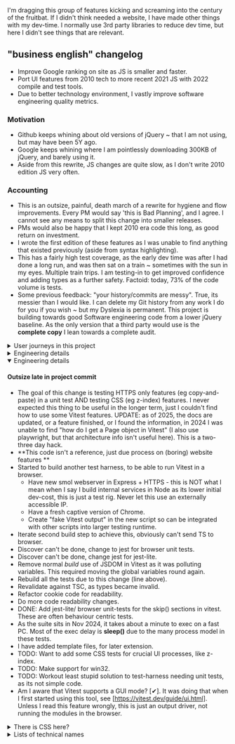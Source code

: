 I'm dragging this group of features kicking and screaming into the century of the fruitbat.   If I didn't think needed a website, I have made other things with my dev-time.   I normally use 3rd party libraries to reduce dev time, but here I didn't see things that are relevant.  

## "business english" changelog

- Improve Google ranking on site as JS is smaller and faster.
- Port UI features from 2010 tech to more recent 2021 JS with 2022 compile and test tools.
- Due to better technology environment, I vastly improve software engineering quality metrics.

### Motivation

- Github keeps whining about old versions of jQuery ~ that I am not using, but may have been 5Y ago.
- Google keeps whining where I am pointlessly downloading 300KB of jQuery, and barely using it.
- Aside from this rewrite, JS changes are quite slow, as I don't write 2010 edition JS very often.

### Accounting

- This is an outsize, painful, death march of a rewrite for hygiene and flow improvements.  Every PM would say 'this is Bad Planning', and I agree.  I cannot see any means to split this change into smaller releases.
- PMs would also be happy that I kept 2010 era code this long, as good return on investment.
- I wrote the first edition of these features as I was unable to find anything that existed previously (aside from syntax highlighting).  
- This has a fairly high test coverage, as the early dev time was after I had done a long run, and was then sat on a train ~ sometimes with the sun in my eyes.   Multiple train trips.  I am testing-in to get improved confidence and adding types as a further safety.   Factoid: today, 73% of the code volume is tests. 
- Some previous feedback: "your history/commits are messy".  True, its messier than I would like.  I can delete my Git history from any work I do for you if you wish ~ but my Dyslexia is permanent.  This project is building towards good Software engineering code from a lower jQuery baseline.  As the only version that a third party would use is the **complete copy** I lean towards a complete audit.   

<details>
<summary> User journeys in this project </summary>

### User journeys in this project

I am making a copy of the user interactions here (in the new project), as I would like to deprecate the older projects entirely.  There are some sample pages on my website, with stress on 'some', but I would like to avoid adding further samples here.  I can make links on this README...

- Adjacent articles 
	- User AJ deep links into my site from a search engine.
	- The target information is precise, but my boring site has enough meta information so this article seems relevant.  
	- AJ scans the longish page, the page content is organised, this is comfortable;  
	- however, this was the wrong article. 
	- but having read to the end, AJ sees a row of other articles.
	- The third one seems better to his needs, not what he typed into the search, and AJ starts to open it
	- when the mouse gets to the button, a tooltip appears showing the new page description; 
	- This is definitely what AJ needs, and clicks on the button.
	- New page loads and replaces the previous.
	- UX iteration: should I make this feature an infinite scroll of articles?  Currently the range of articles is clipped to what will fit on the screen,
	- UX iteration: the tooltips do no block mouse events, but people can't see this.  Translucence is bad for readability, but may indicate this.
    - UX note: categorisation was done my me.  It's possible other people may categorise differently.
- Fancy meta data on links
	- On a deep-link article, AJ is reading in detail, but needs authoritative sources to hand to management.
	- This site uses Harvard notation? But whilst hovering a link to see the URL, a rich link description appears.
	- AJ likes the convenience of this, it allows him to easily make an evaluation about the usefulness of the link to his needs. 
    - The links correlate with the text, which is good.
	- AJ feels more confident about the site that is clearly making it easy to depart if he wishes.
	- AJ wishes there was a copy link option, but he also thinks that he ought to read the links rather than send them to a director. 
	- Later he views the site from his phone, and discovers that the now-too-small links in the page are moved to a list at the end of the page.  Bonus.  This makes this page accessible.
	- UX: there are no hover actions on a phone, so the extra information is permanently displayed.
	- UX: There is a warning ~ mostly for the dev ~ when links are dead to the meta building script.  Cloudflare is the blocking action.
- SM/ share feature 
	- Whilst on the phone, AJ sees there has been some redesign for the smaller screen.
	- The row of SM links is now folded away,
	- AJ can see a "share" button, and uses this
	- and sees the previous list of SM.  Standard.  
	- But the first option is 'copy link' for the current article.  Useful.  But not relevant to current needs.
- 'Reading time' guide
	- On first impression AJ notes a fairly standard "reading time" guide.  This is useful but not that noteworthy.
	- It does mean that he sorts the order of his reading list for best use of time. 
- Effects
	- On a more code focussed page, AJ sees the links have been decorated with some sort of emoji.   The little logos for docs and Github.  Cute, improves readability, but again not significant.

</details>
<details>
<summary> Engineering details </summary>

## Engineering

Unlike many situations at work, there is no value and no attention for intermediate steps to be applied on this project.   I have a running platform, I will upgrade when the painful rewrite is complete.
In many places this project drags legacy "this code is good, it fixes this awkward oversight in that browser" to "this code is organised and tidy AND adds these UX features".  So this JS is now closer to how I write other languages.

My work sequence has been:

- port JS 1.6 to es2020
- ditch unused features, and improve readability/ English
- split into better modules
- port to typescript and better CSS/HTML
- add many tests using newer test frameworks
- split into better modules, refactor, and improve English again

Pls note English is my first language #leSigh.

### Engineering changelog

Software architecture
* This code is properly modular, with isolation and encapsulation
* None of this features are "long lived", they just tweak the document on page load
* This does show SRP, and layering
* This does show clear reporting on errors
* This doesn't have any global variables (i.e. document or window)
* With JS modules, there are less functions inside functions, so unit tests are easier and faster to build.   Improved unit-test coverage as it's now feasible (rather than behaviour testing).
* Early versions did have actual object composition, but I removed that as it made the types too complex
* this is not currently OO code, but would be when:
  - add single DocumentChange and  DataAdaptor interfaces and everything implements these
  - reduce the importance of "settings dicts", in favour of a more OO style setters
  - convert un-exported functions into private methods
* this code is not actual FP, but could be when:
  - drop any loops in favour of map() or forEach()
  - add other higher order functions, reducing fiddly branching
  - move module config to a function returning functions
  - there are no streams in this project, so nothing to lazily evaluate.  It doesn't make sense to stream the data files, as to make a complete page you need all the data.
* Sensible question: why doesn't this use Alpine, Stimulus or something (modern JS, and modules)?  I am trying to migrate the DOM fiddling sections over to CSS, and without those this code is small and not in a 3rd party framework.  This rewrite was to make everything SMALL. 

Notes:
- Functions tagged "PURE" do not effect the DOM, and tend to test quickly.
- **_NOTE_** Commits at the start of this project are completely meaningless, as it's just when I moved the code back to my dev machine. They are meaningless duration markers, rather than feature markers.
- Proper TDD units, as I have better tools now (JS modules + a fake DOM), make code better ~ separately to, and above every other bullet point.
- Vastly improve English / readability of the code. Gain is separate to all other points.
- Some of these unit tests are less meaningful than others, regrettably (running from Node).   It would be nice to setup test from a browser **UPDATE** I did, see `npm run web:test` .  Initially, to *look* at the UX (as in, I am being the success / fail criterion), I did some manual testing
- Use new language features (ADD a few KB of source) without jQuery (DROP >300KB of source). Dropping jQuery, as "select downloaded features" feature has been removed from https://jquery.com
- Use TEST_ONLY symbols that expose entire module to unit tests.   Tree-shaking means these do not show in release builds and is a free feature of most build tools.   I didn't invent this structure, but I have used it ever since I started with JS modules, rather than plain JS.
- As all this code is made after a minimiser script is adopted, faction code more finely into logical modules. So it's more readable.
- As a very non-funny joke: the first two versions of the SM sharebar are legacy HTML, but very easy to unit-test. Now I have much better test tech and libraries and less good tests on this feature.
- Assuming this project is frozen on feature completion, I do not need an installer.   I will manually copy 1 compiled file to the static-host local-image.   This project may not have any rollbacks/ reverts, tests are mandated.   
- I have used a short term solution to minification, as I need to move forward.  XXX #FIXME
- As far as Vite is a _code bundler_, I need to make all these separate outcome files as separate configs.  I probably can reduce the amount of configs duplication at a later date.   To repeat for clarity, each generated file is a separate file to syntax high-lighting for other languages.  Again via this library, CSS syntax highlighting isn't perfect. 
- There are some demo pages that I will need to retire or use CDN to host needed libraries.
- There isn't much logging, but logging is held to a wrapper, so I could jump to a centralised log (such as ELK) if I need to in future.
- My code has complex / unexpected behaviour if you change the DOM / document object without changing state.  This shouldn't be an issue outside tests, as this code doesn't support SSR presently.
- I want to reduce the amount of manually made snap-shot tests, as again it's a code smell (test and measure outcomes, not the recipe to achieve them, or the recipe is forced to be immutable).
- Minor gain for Google, I made the sliding window feature in Adjacent module this time, as I have more articles in each group.  This means unnecessary (not-rendered) nodes are not added to the HTML.  My rebuild of the Adjacent HTML is also smaller.  
- As this lump of JS is a single project rather than 6, there are less control flags needed.  This makes the code a bit simpler.
- This has a function equivalent to `int main(int argc, char * argv[])`, called _core_.  This is allowed to have a high volume and complexity as it wraps *all the other* methods.  As an architecture detail, this isn't avoidable.
- The highlight source is now in TS, as I found the type definitions.
- The process of expanding the number of tools in this project is adding features, but also acting as a lint as it shows small oversights.
- I added a UI feature that added extra HTML, but this didn't invalidate any of the unit-tests ~ they are not snapshot tests.
- I am adding search params for testing, rather than a Mock, as I may want to use them during QA
- It is expensive [in devtime] to create keyboard events in a different tab/ window.
- Why do I not tidy-up unused vars in this code base?  Most are in unit tests, its better readability if *standard* args are present, IMO (Promises, forEach or map etc)
- I think that most people do not need a commit for lint/prettier changes.  BUT I do this so I can see what changes /I/ made easily.  Occasionally lint tools product non-compilable changes, but this is rare.  If all the commits are squashed together with `rebase`, it's a nul-point difference.  UPDATE: the expanded eslint config does make garbage changes on some files, I do not know why.
- More recently, I made the eslint config more complex, and this reports extra details.
- I am also moving the MJS files in tests to TS.

#### Metrics that are important to goals

- OLD TECH (for the JS):: 
  - first bundle: 1MB flat
  - second bundle (smaller stdlib): 670KB
  - above but with with minify: 361KB
  - above but with dead code removal: 250KB
- initial NEW TECH (ignoring unit tests)::
  - complete build: 75KB flat files             >50% volume is comment headers
  - above with with minification: 23KB
  - Dead code removal didn't make any impact here, as tree shaking works properly now
  - above with gzip: 9KB   
    - UPDATE: due to further features, I have crept over the 10k boundary &lt;Meme: "so it begins"&gt;
  - I think I have perfect feature match, and new solution is 4% of volume of previous solution. UPDATE 6% in 2025

- OLD TECH for CSS
  - #TODO

</details>
<details open>
<summary> Engineering details </summary>

#### Outsize late in project commit
- The goal of this change is testing HTTPS only features (eg copy-and-paste) in a unit test AND testing CSS (eg z-index) features.   I never expected this thing to be useful in the longer term, just I couldn't find how to use some Vitest features.   UPDATE: as of 2025, the docs are updated, or a feature finished, or I found the information, in 2024 I was unable to find "how do I get a Page object in Vitest" (I also use playwright, but that architecture info isn't useful here).   This is a two-three day hack.
- **This code isn't a reference, just due process on (boring) website features **   
- Started to build another test harness, to be able to run Vitest in a browser.
   - Have new smol webserver in Express + HTTPS - this is NOT what I mean when I say I build internal services in Node as its lower initial dev-cost, this is just a test rig.   Never let this use an externally accessible IP.
   - Have a fresh captive version of Chrome.
   - Create "fake Vitest output" in the new script so can be integrated with other scripts into larger testing runtime.
- Iterate second build step to achieve this, obviously can't send TS to browser.
- Discover can't be done, change to jest for browser unit tests.
- Discover can't be done, change jest for jest-lite.
- Remove normal *build* use of JSDOM in Vitest as it was polluting variables.  This required moving the global variables round again.
- Rebuild all the tests due to this change (line above).
- Revalidate against TSC, as types became invalid.
- Refactor cookie code for readability.
- Do more code readability changes.
- DONE: Add jest-lite/ browser unit-tests for the skip() sections in vitest.  These are often behaviour centric tests.
- As the suite sits in Nov 2024, it takes about a minute to exec on a fast PC.   Most of the exec delay is **sleep()** due to the many process model in these tests.
- I have added template files, for later extension.  
- TODO: Want to add some CSS tests for crucial UI processes, like z-index.
- TODO: Make support for win32.
- TODO: Workout least stupid solution to test-harness needing unit tests, as its not simple code.
- Am I aware that Vitest supports a GUI mode? [✔].   It was doing that when I first started using this tool, see [https://vitest.dev/guide/ui.html].   Unless I read this feature wrongly, this is just an output driver, not running the modules in the browser.     

</details>
<details>
<summary>There is CSS here?</summary>
This project now holds the CSS used to style the site.   There is a slow moving change to move as much display logic into CSS as this is still presentation work.  I have structured the CSS to modern standards (2008 knowledge !== 2025 knowledge).   Most of my previous experience is "making a new feature with current tools" (each time).  

- I moved the CSS into this project, and rationalised it.
- The standards and browsers have moved since my first edition, and using newer CSS features works better.
- I have refactored the CSS to make it more readable, rather than minimum-spend "append abit more to the end".  My investment was all on English texts.   
- For browsers in 2005-8, I thought that CSS via HTML IDs worked better.   This may have been true for MSIE 5-6, but is false today.   I have reduced the number of HTML IDs used as CSS selectors.   
- I restructured the CSS into "features", rather than cloud of unique IDs/ class names.   I think I have improved the names used so it will be more clear to any readers.
- I have removed various old commented CSS, and also aggregated all my ideas notes into a single ideas file that I might read [ever].
- In 2022, I pulled any CSS blobs from the articles into the single CSS sheet, as I was hoping this would mean I could factor common sections and have less code.  This has worked somewhat.
- I discarded SOME older work when I imported Foundation [https://get.foundation/sites/docs/installation.html installation] [https://get.foundation/sites/docs/ docs] in 2017.   Most of the current CSS volume is Foundation
The articles with no extra/ dedicated CSS are composed of "standard components".  This is 25 features ~ all with enough RWD support:

- accessSrc         ~ vis ~ right aligned container for source repo links. 
- betterDL          ~ vis ~ where I define a list of terms, they are rendered via this.
- buttonBar	        ~ vis ~ some longer articles are chopped up, the button bar holds links to each sub article.
- addReferences     ~ a marker to enable references extra UI features.
- mobileBiblio      ~ vis ~ CSS feature to style the list of external links at the end of the article, when using a phone.
- tabs-content      ~ CSS for a tabsWidget, some code is Foundation, so different naming scheme.
- maquetteContainer ~ no-vis ~ maquette articles have a dedicated layout...
- footWidget        ~ vis ~ template to layout the links in the footer.  
- keyWordsWidget    ~ vis ~ some pages list keywords, this is added to support recruiters.
- accordionWidget   ~ vis ~ not used often, a CSS wrapper for DETAILS/ SUMMARY.
- logWidget         ~ vis ~ A widget for holding on screen messages like a console.  This approach is good for phones.
- popOverWidget     ~ vis ~ A display popup that overlays the rest of the page, includes X-to-close.   Used to make pages seem less long on first glance.
- linksWidget       ~ via heading ~ The CSS for the default menu on the top right of desktop mode.
- headingsWidget    ~ vis ~ The menu of internal headings in the current article .
- mastodonWidget    ~ vis ~ A feature with a DIALOG for choosing which [https://joinmastodon.org/servers Mastodon] server to send a SM link to.
- SMshareWidget     ~ via meta ~ A container/ list for all the external links and the article meta data. 
- metaWidget        ~ vis ~ A larger container for all the external links and the article meta data, contains previous element.
- adjacentWidget    ~ vis ~ CSS container for the related content same-site links, appears at the end of the article.  Mostly big-screen only.
- mobilePopupWidget ~ vis ~ for mobile only ~ the above SM links, but optimised for mobile.

- articleHeader     ~ via wholeArticle ~ CSS component to build the document headers.
- browserTest       ~ ?? ~ Articles that includes technical features should include a test report on what browsers support the technology.  This renders it.
- lotsOfWords       ~ no-vis ~ a full-width block
- quiteWide         ~ no-vis ~ a 70em / 1120px block 
- halferWords       ~ no-vis ~ a 48em / 680px block
- fewWords          ~ no-vis ~ a 30em / 480px block  

Classes that start "add" normally just enable some feature, and have no CSS behaviour of their own.   There are some classes that are too simple and widely used to get a test.   
**With the test script running the vis-tests are served as https://127.0.0.1:8081/vis/*   Unlike my site, they need a full file-name **

I may refactor to eliminate the word Widget.   Some pages have extra features eg [https://owenberesford.me.uk/resource/form-no-js-maquette], but this is rarer than adjustments.
I am adding test pages to show the articles with with broad range of content, rather than just the content when I made the feature. 
When running locally the "debug-layout" test capacity is useful.  

</details>
<details>
<summary> Lists of technical names </summary>

#### Process to add a new webtest \#leSigh
I ought to improve this process.  These are the tests that build their own GUI/ browser.
* make src/test/\*webtest.mjs not the vitest files which are automated
* ensure execTest line is on the end of the new test
* copy config and rename files inside vite.config.*.ts 
* update build script (the bash file) to include new artefact
* update file list in the test runner
* run npm run build
* copy compiled code to the fixtures dir (ts->min.mjs, css->min.css)
* if the test refers to any HTML, the HTML will need to be added as a fixture, or CORs will shut you down. 
* run npm run build:test
* run npm run test:web

#### values for 'NODE_ENV'
- development ~ used at runtime, in tests
- web-test ~ used at compile time, to make tests (affects linked libraries), '''RARE'''
- production ~ includes less libraries, used at build time and runtime

#### Known URL params that this code processes

- ''first'' string - only used in the group-indexes articles
- ''debug'' boolean - adjusts how many log messages are written
- ''width'' number - adds a fake width to the browser
- ''mobile'' boolean - force interpretation of current machine as a mobile device. Boolean value. In unit tests this MUST BE SET, as JSdom isn't a phone
- ''select'' - enable select and word count feature
- ''dump-css'' number 1 or 2
- ''aspect''   used with ''dump-css''
- ''debug-layout'' in the HTML rendering engine

#### Known CSS containers that this code processes

- .popOverWidget
- .tabsComponent
- .shareMenu
- .addReading
- .addArrow
- .addBashSamples
- .adjacentWidget 
- .addReferences
- .showBiblioErrors - this turns the broken link alert ON, which is OFF before all the content is downloaded
- .screenDocs - suppress DETAILS expansion on page load, as these are full width docs 
- .maquette - do not apply any effects ~ like DETAILS ~ to code demos
- Basic Containers
- .lotsOfWords
- .halferWords
- .fewWords
-
- **Please ensure .sr-only is defined (idea from bootstrap)**
</details>

